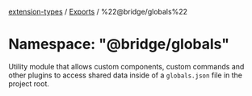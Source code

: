 [extension-types](../README.md) / [Exports](../modules.md) / %22@bridge/globals%22

# Namespace: "@bridge/globals"

Utility module that allows custom components, custom commands and other plugins to access shared data inside of a `globals.json` file in the project root.
